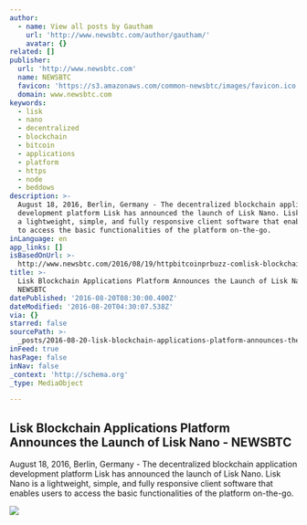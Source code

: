 ```yaml
---
author:
  - name: View all posts by Gautham
    url: 'http://www.newsbtc.com/author/gautham/'
    avatar: {}
related: []
publisher:
  url: 'http://www.newsbtc.com'
  name: NEWSBTC
  favicon: 'https://s3.amazonaws.com/common-newsbtc/images/favicon.ico'
  domain: www.newsbtc.com
keywords:
  - lisk
  - nano
  - decentralized
  - blockchain
  - bitcoin
  - applications
  - platform
  - https
  - node
  - beddows
description: >-
  August 18, 2016, Berlin, Germany - The decentralized blockchain application
  development platform Lisk has announced the launch of Lisk Nano. Lisk Nano is
  a lightweight, simple, and fully responsive client software that enables users
  to access the basic functionalities of the platform on-the-go.
inLanguage: en
app_links: []
isBasedOnUrl: >-
  http://www.newsbtc.com/2016/08/19/httpbitcoinprbuzz-comlisk-blockchain-applications-platform-announces-launch-lisk-nano/
title: >-
  Lisk Blockchain Applications Platform Announces the Launch of Lisk Nano -
  NEWSBTC
datePublished: '2016-08-20T08:30:00.400Z'
dateModified: '2016-08-20T04:30:07.538Z'
via: {}
starred: false
sourcePath: >-
  _posts/2016-08-20-lisk-blockchain-applications-platform-announces-the-launch-o.md
inFeed: true
hasPage: false
inNav: false
_context: 'http://schema.org'
_type: MediaObject

---
```

<article style=""><h1>Lisk Blockchain Applications Platform Announces the Launch of Lisk Nano - NEWSBTC</h1><p>August 18, 2016, Berlin, Germany - The decentralized blockchain application development platform Lisk has announced the launch of Lisk Nano. Lisk Nano is a lightweight, simple, and fully responsive client software that enables users to access the basic functionalities of the platform on-the-go.</p><img src="http://s3.amazonaws.com/main-newsbtc-images/2016/08/19092849/Lisk-Nano-1080x600.jpg" /></article>